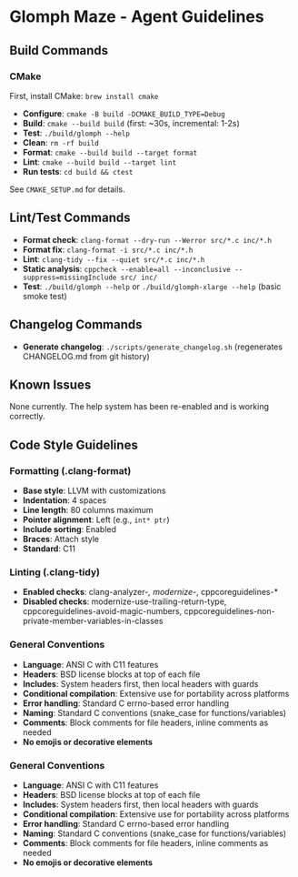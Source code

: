 # Glomph Maze - Agent Guidelines

## Build Commands

### CMake
First, install CMake: `brew install cmake`

- **Configure**: `cmake -B build -DCMAKE_BUILD_TYPE=Debug`
- **Build**: `cmake --build build` (first: ~30s, incremental: 1-2s)
- **Test**: `./build/glomph --help`
- **Clean**: `rm -rf build`
- **Format**: `cmake --build build --target format`
- **Lint**: `cmake --build build --target lint`
- **Run tests**: `cd build && ctest`

See `CMAKE_SETUP.md` for details.

## Lint/Test Commands
- **Format check**: `clang-format --dry-run --Werror src/*.c inc/*.h`
- **Format fix**: `clang-format -i src/*.c inc/*.h`
- **Lint**: `clang-tidy --fix --quiet src/*.c inc/*.h`
- **Static analysis**: `cppcheck --enable=all --inconclusive --suppress=missingInclude src/ inc/`
- **Test**: `./build/glomph --help` or `./build/glomph-xlarge --help` (basic smoke test)

## Changelog Commands
- **Generate changelog**: `./scripts/generate_changelog.sh` (regenerates CHANGELOG.md from git history)

## Known Issues
None currently. The help system has been re-enabled and is working correctly.

## Code Style Guidelines

### Formatting (.clang-format)
- **Base style**: LLVM with customizations
- **Indentation**: 4 spaces
- **Line length**: 80 columns maximum
- **Pointer alignment**: Left (e.g., `int* ptr`)
- **Include sorting**: Enabled
- **Braces**: Attach style
- **Standard**: C11

### Linting (.clang-tidy)
- **Enabled checks**: clang-analyzer-*, modernize-*, cppcoreguidelines-*
- **Disabled checks**: modernize-use-trailing-return-type, cppcoreguidelines-avoid-magic-numbers, cppcoreguidelines-non-private-member-variables-in-classes

### General Conventions
- **Language**: ANSI C with C11 features
- **Headers**: BSD license blocks at top of each file
- **Includes**: System headers first, then local headers with guards
- **Conditional compilation**: Extensive use for portability across platforms
- **Error handling**: Standard C errno-based error handling
- **Naming**: Standard C conventions (snake_case for functions/variables)
- **Comments**: Block comments for file headers, inline comments as needed
- **No emojis or decorative elements**

### General Conventions
- **Language**: ANSI C with C11 features
- **Headers**: BSD license blocks at top of each file
- **Includes**: System headers first, then local headers with guards
- **Conditional compilation**: Extensive use for portability across platforms
- **Error handling**: Standard C errno-based error handling
- **Naming**: Standard C conventions (snake_case for functions/variables)
- **Comments**: Block comments for file headers, inline comments as needed
- **No emojis or decorative elements**